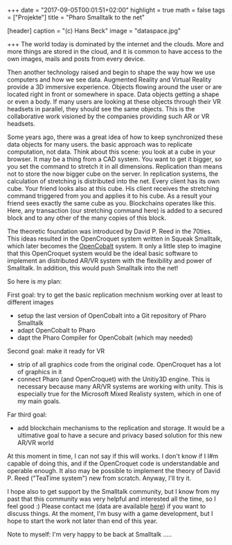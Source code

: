 +++
date = "2017-09-05T00:01:51+02:00"
highlight = true
math = false
tags = ["Projekte"]
title = "Pharo Smalltalk to the net"

[header]
  caption = "(c) Hans Beck"
  image = "dataspace.jpg"

+++
The world today is dominated by the internet and the clouds. More and more things are stored in the cloud, and it is common to have access to the own images, mails and posts from  every device.

Then another technology raised and begin to shape the way how we use computers and how we see data. Augmented Reality and Virtual Reality provide a 3D immersive experience.  Objects flowing around the user or are located right in front or somewhere in space. Data objects getting a shape or even a body. If many users are looking at these objects through their VR headsets in parallel, they should see the same objects. This is the collaborative work visioned by the companies providing such AR or VR headsets.

Some years ago, there was a great idea of how to keep synchronized these data objects for many users. the basic approach was to replicate computation, not data. Think about this scene: you look at a cube in your browser. It may be a thing from a CAD system. You want to get it bigger, so you set the command to stretch it in all dimensions. Replication than means not to store the now bigger cube on the server. In replication systems, the calculation of stretching is distributed into the net. Every client has its own cube. Your friend looks also at this cube. His client receives the stretching command triggered from you and applies it to his cube. As a result your friend sees exactly the same cube as you. Blockchains operates like this. Here, any transaction (our stretching command here) is added to a secured block and to any other of the many copies of this block.

The theoretic foundation was introduced by David P. Reed in the 70ties. This ideas resulted in the OpenCroquet system written in Squeak Smalltalk, which later becomes the [OpenCobalt](http://www.opencobalt.net/) system. It only a little step to imagine that this OpenCroquet system would be the ideal basic software to implement an distributed AR/VR system with the flexibility and power of Smalltalk. In addition, this would push Smalltalk into the net!

So here is my plan:

First goal: try to get the basic replication mechnism working over at least to different images

+ setup the last version of OpenCobalt into a Git repository of Pharo Smalltalk
+ adapt OpenCobalt to Pharo
+ dapt the Pharo Compiler for OpenCobalt (which may needed)

Second goal: make it ready for VR
+ strip of all graphics code from the original code. OpenCroquet has a lot of graphics in it
+ connect Pharo (and OpenCroquet) with the Unitiy3D engine. This is necessary because many AR/VR systems are working with unity. This is especially true for the Microsoft Mixed Realisty system, which in one of my main goals.

Far third goal:
+ add blockchain mechanisms to the replication and storage. It would be a ultimative goal to have a secure and privacy based solution for this new AR/VR world

At this moment in time, I can not say if this will works. I don't know if I I#m capable of doing this, and if the OpenCroquet code is understandable and operable enough. It also may be possible to implement the theory of David P. Reed ("TeaTime system") new from scratch. Anyway, I'll try it.

I hope also to get support by the Smalltalk community, but I know from my past that this community was very helpful and interested all the time, so I feel good :) Please contact me (data are available [here](/#contact)) if you want to discuss things. At the moment, I'm busy with a game development, but I hope to start the work not later than end of this year.

Note to myself: I'm very happy to be back at Smalltalk ..... 
